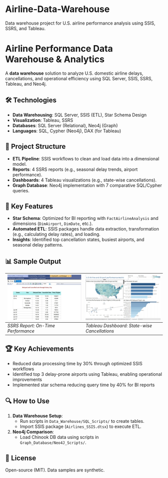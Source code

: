 # Airline-Data-Warehouse
Data warehouse project for U.S. airline performance analysis using SSIS, SSRS, and Tableau.
# Airline Performance Data Warehouse & Analytics

A **data warehouse** solution to analyze U.S. domestic airline delays, cancellations, and operational efficiency using SQL Server, SSIS, SSRS, Tableau, and Neo4j.

## 🛠️ Technologies
- **Data Warehousing**: SQL Server, SSIS (ETL), Star Schema Design  
- **Visualization**: Tableau, SSRS  
- **Databases**: SQL Server (Relational), Neo4j (Graph)  
- **Languages**: SQL, Cypher (Neo4j), DAX (for Tableau)

## 📂 Project Structure
- **ETL Pipeline**: SSIS workflows to clean and load data into a dimensional model.
- **Reports**: 4 SSRS reports (e.g., seasonal delay trends, airport performance).
- **Dashboards**: 4 Tableau visualizations (e.g., state-wise cancellations).
- **Graph Database**: Neo4j implementation with 7 comparative SQL/Cypher queries.

## 🚀 Key Features
- **Star Schema**: Optimized for BI reporting with `FactAirlineAnalysis` and dimensions (`DimAirport`, `DimDate`, etc.).
- **Automated ETL**: SSIS packages handle data extraction, transformation (e.g., calculating delay rates), and loading.
- **Insights**: Identified top cancellation states, busiest airports, and seasonal delay patterns.

## 📊 Sample Output
| ![SSRS Report Sample](Airline_SSRS/SSRS_report.jpg) | ![Tableau Dashboard](Airline_SSRS/tableau_dashboard.jpg) |
|---------------------------------------------------------------------------|-----------------------------------------------------------------------------|
| *SSRS Report: On-Time Performance*                                        | *Tableau Dashboard: State-wise Cancellations*                               |
## 🏆 Key Achievements  
- Reduced data processing time by 30% through optimized SSIS workflows  
- Identified top 3 delay-prone airports using Tableau, enabling operational improvements  
- Implemented star schema reducing query time by 40% for BI reports

## 🔍 How to Use
1. **Data Warehouse Setup**:
   - Run scripts in `Data_Warehouse/SQL_Scripts/` to create tables.
   - Import SSIS package (`Airlines_SSIS.dtsx`) to execute ETL.
2. **Neo4j Comparison**:
   - Load Chinook DB data using scripts in `Graph_Database/Neo4J_Scripts/`.

## 📜 License
Open-source (MIT). Data samples are synthetic.
